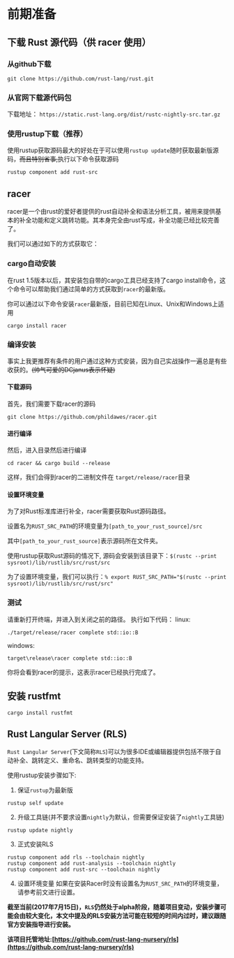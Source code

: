 # 前期准备

## 下载 Rust 源代码（供 racer 使用）

### 从github下载

`git clone https://github.com/rust-lang/rust.git`

### 从官网下载源代码包

下载地址： `https://static.rust-lang.org/dist/rustc-nightly-src.tar.gz`

### 使用rustup下载（推荐）

使用rustup获取源码最大的好处在于可以使用`rustup update`随时获取最新版源码，~~而且特别省事,~~执行以下命令获取源码
```
rustup component add rust-src
```
## racer
racer是一个由rust的爱好者提供的rust自动补全和语法分析工具，被用来提供基本的补全功能和定义跳转功能。其本身完全由rust写成，补全功能已经比较完善了。

我们可以通过如下的方式获取它：

### cargo自动安装
在rust 1.5版本以后，其安装包自带的cargo工具已经支持了cargo install命令，这个命令可以帮助我们通过简单的方式获取到`racer`的最新版。

你可以通过以下命令安装`racer`最新版，目前已知在Linux、Unix和Windows上适用

```
cargo install racer
```

### 编译安装

事实上我更推荐有条件的用户通过这种方式安装，因为自己实战操作一遍总是有些收获的。~~(帅气可爱的DCjanus表示怀疑)~~

#### 下载源码

首先，我们需要下载racer的源码

```
git clone https://github.com/phildawes/racer.git
```

#### 进行编译

然后，进入目录然后进行编译

```
cd racer && cargo build --release
```

这样，我们会得到racer的二进制文件在 `target/release/racer`目录

#### 设置环境变量

为了对Rust标准库进行补全，racer需要获取Rust源码路径。

设置名为`RUST_SRC_PATH`的环境变量为`[path_to_your_rust_source]/src`

其中`[path_to_your_rust_source]`表示源码所在文件夹。

使用rustup获取Rust源码的情况下, 源码会安装到该目录下：`$(rustc --print sysroot)/lib/rustlib/src/rust/src`

为了设置环境变量，我们可以执行：`% export RUST_SRC_PATH="$(rustc --print sysroot)/lib/rustlib/src/rust/src"`

### 测试

请重新打开终端，并进入到关闭之前的路径。
执行如下代码：
linux:

```
./target/release/racer complete std::io::B
```

windows:

```
target\release\racer complete std::io::B
```

你将会看到racer的提示，这表示racer已经执行完成了。


## 安装 rustfmt

`cargo install rustfmt`

## Rust Langular Server (RLS)

`Rust Langular Server`(下文简称`RLS`)可以为很多IDE或编辑器提供包括不限于自动补全、跳转定义、重命名、跳转类型的功能支持。

使用rustup安装步骤如下:

1. 保证`rustup`为最新版
```
rustup self update
```
2. 升级工具链(并不要求设置`nightly`为默认，但需要保证安装了`nightly`工具链)
```
rustup update nightly
```
3. 正式安装RLS
```
rustup component add rls --toolchain nightly
rustup component add rust-analysis --toolchain nightly
rustup component add rust-src --toolchain nightly
```
4. 设置环境变量
如果在安装Racer时没有设置名为`RUST_SRC_PATH`的环境变量，请参考前文进行设置。

**截至当前(2017年7月15日)，`RLS`仍然处于alpha阶段，随着项目变动，安装步骤可能会由较大变化，本文中提及的RLS安装方法可能在较短的时间内过时，建议跟随官方安装指导进行安装。**

**该项目托管地址:[https://github.com/rust-lang-nursery/rls](https://github.com/rust-lang-nursery/rls)**
